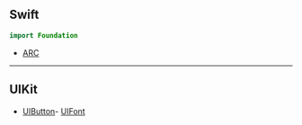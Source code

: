 ## Swift
```swift
import Foundation
```
- [ARC](Files/ARC.md)

---
## UIKit

- [UIButton](Files/UIButton.md)- [UIFont](File/UIFont.md)